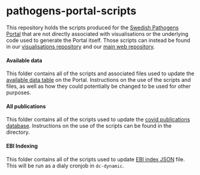 # pathogens-portal-scripts
This repository holds the scripts produced for the [Swedish Pathogens Portal](https://pathogens.se) that are not directly associated with visualisations or the underlying code used to generate the Portal itself. Those scripts can instead be found in our [visualisations repository](https://github.com/ScilifelabDataCentre/covid-portal-visualisations) and our [main web repository](https://github.com/ScilifelabDataCentre/covid-portal).

#### Available data
This folder contains all of the scripts and associated files used to update the [available data table](https://www.pathogens.se/datasets/all/) on the Portal. Instructions on the use of the scripts and files, as well as how they could potentially be changed to be used for other purposes.

#### All publications

This folder contains all of the scripts used to update the [covid publications database](https://publications-covid19.scilifelab.se/). Instructions on the use of the scripts can be found in the directory.

#### EBI Indexing

This folder contains all of the scripts used to update [EBI index JSON](https://blobserver.dc.scilifelab.se/blob/pathogens_portal_EBI_index.json/info) file. This will be run as a dialy cronjob in `dc-dynamic`.

